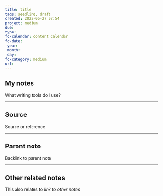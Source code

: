 ```yaml
---
title: title
tags: seedling, draft
created: 2022-05-27 07:54
project: medium
due: 
type: 
fc-calendar: content calendar
fc-date:
 year: 
 month: 
 day: 
fc-category: medium
url:
---
```


## My notes

What writing tools do I use?

---

## Source

Source or reference

---

## Parent note

Backlink to parent note

---

## Other related notes

This also relates to *link to other notes*